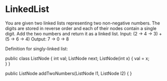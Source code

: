 # LinkedList
You are given two linked lists representing two non-negative numbers. The digits are stored in reverse order and each of their nodes contain a single digit. Add the two numbers and return it as a linked list.
Input: (2 -> 4 -> 3) + (5 -> 6 -> 4)
Output: 7 -> 0 -> 8

Definition for singly-linked list:

  public class ListNode {
     int val;
     ListNode next;
     ListNode(int x) { 
        val = x;  
     } 
 }
 
 public ListNode addTwoNumbers(ListNode l1, ListNode l2) { }
